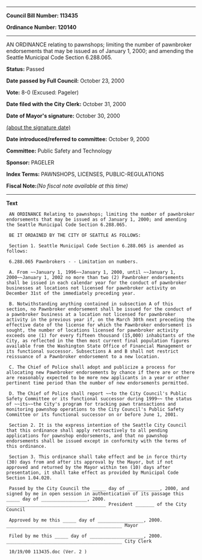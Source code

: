 

********

**Council Bill Number: 113435**
   
**Ordinance Number: 120140**
********

 AN ORDINANCE relating to pawnshops; limiting the number of pawnbroker endorsements that may be issued as of January 1, 2000; and amending the Seattle Municipal Code Section 6.288.065.

**Status:** Passed
   
**Date passed by Full Council:** October 23, 2000
   
**Vote:** 8-0 (Excused: Pageler)
   
**Date filed with the City Clerk:** October 31, 2000
   
**Date of Mayor's signature:** October 30, 2000
   
[(about the signature date)](/~public/approvaldate.htm)
   
   
   
**Date introduced/referred to committee:** October 9, 2000
   
**Committee:** Public Safety and Technology
   
**Sponsor:** PAGELER
   
   
**Index Terms:** PAWNSHOPS, LICENSES, PUBLIC-REGULATIONS

**Fiscal Note:**_(No fiscal note available at this time)_

********

**Text**
   
```
 AN ORDINANCE Relating to pawnshops; limiting the number of pawnbroker endorsements that may be issued as of January 1, 2000; and amending the Seattle Municipal Code Section 6.288.065.

 BE IT ORDAINED BY THE CITY OF SEATTLE AS FOLLOWS:

 Section 1. Seattle Municipal Code Section 6.288.065 is amended as follows:

 6.288.065 Pawnbrokers - - Limitation on numbers.

 A. From ~~January 1, 1996~~January 1, 2000, until ~~January 1, 2000~~January 1, 2002 no more than two (2) Pawnbroker endorsements shall be issued in each calendar year for the conduct of pawnbroker businesses at locations not licensed for pawnbroker activity on December 31st of the immediately preceding year.

 B. Notwithstanding anything contained in subsection A of this section, no Pawnbroker endorsement shall be issued for the conduct of a pawnbroker business at a location not licensed for pawnbroker activity in the previous year if, on the March 30th next preceding the effective date of the license for which the Pawnbroker endorsement is sought, the number of locations licensed for pawnbroker activity exceeds one (1) for every fifteen thousand (15,000) inhabitants of the City, as reflected in the then most current final population figures available from the Washington State Office of Financial Management or its functional successor. Subsections A and B shall not restrict reissuance of a Pawnbroker endorsement to a new location.

 C. The Chief of Police shall adopt and publicize a process for allocating new Pawnbroker endorsements by chance if there are or there are reasonably expected to be more new applicants in a year or other pertinent time period than the number of new endorsements permitted.

 D. The Chief of Police shall report ~~to the City Council's Public Safety Committee or its functional successor during 1999~~ the status of ~~its~~the City's program for tracking pawn transactions and monitoring pawnshop operations to the City Council's Public Safety Committee or its functional successor on or before June 1, 2001.

 Section 2. It is the express intention of the Seattle City Council that this ordinance shall apply retroactively to all pending applications for pawnshop endorsements, and that no pawnshop endorsements shall be issued except in conformity with the terms of this ordinance.

 Section 3. This ordinance shall take effect and be in force thirty (30) days from and after its approval by the Mayor, but if not approved and returned by the Mayor within ten (10) days after presentation, it shall take effect as provided by Municipal Code Section 1.04.020.

 Passed by the City Council the _____ day of ____________, 2000, and signed by me in open session in authentication of its passage this _____ day of _________________, 2000. _____________________________________ President _______ of the City Council

 Approved by me this _____ day of _________________, 2000. ___________________________________________ Mayor

 Filed by me this _____ day of ____________________, 2000. ___________________________________________ City Clerk

 10/19/00 113435.doc (Ver. 2 )

```
